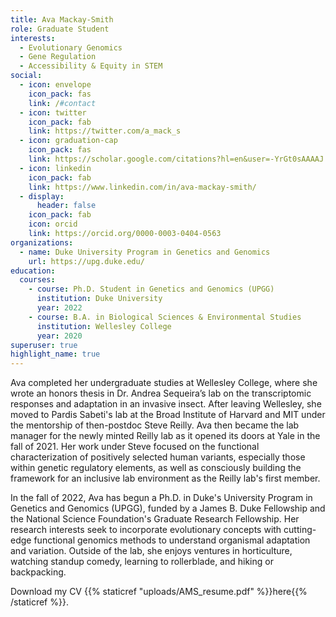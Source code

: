 ```yaml
---
title: Ava Mackay-Smith
role: Graduate Student
interests:
  - Evolutionary Genomics
  - Gene Regulation
  - Accessibility & Equity in STEM
social:
  - icon: envelope
    icon_pack: fas
    link: /#contact
  - icon: twitter
    icon_pack: fab
    link: https://twitter.com/a_mack_s
  - icon: graduation-cap
    icon_pack: fas
    link: https://scholar.google.com/citations?hl=en&user=-YrGt0sAAAAJ
  - icon: linkedin
    icon_pack: fab
    link: https://www.linkedin.com/in/ava-mackay-smith/
  - display:
      header: false
    icon_pack: fab
    icon: orcid
    link: https://orcid.org/0000-0003-0404-0563
organizations:
  - name: Duke University Program in Genetics and Genomics
    url: https://upg.duke.edu/
education:
  courses:
    - course: Ph.D. Student in Genetics and Genomics (UPGG)
      institution: Duke University
      year: 2022
    - course: B.A. in Biological Sciences & Environmental Studies
      institution: Wellesley College
      year: 2020
superuser: true
highlight_name: true
---
```

Ava completed her undergraduate studies at Wellesley College, where she wrote an honors thesis in Dr. Andrea Sequeira’s lab on the transcriptomic responses and adaptation in an invasive insect. After leaving Wellesley, she moved to Pardis Sabeti's lab at the Broad Institute of Harvard and MIT under the mentorship of then-postdoc Steve Reilly. Ava then became the lab manager for the newly minted Reilly lab as it opened its doors at Yale in the fall of 2021. Her work under Steve focused on the functional characterization of positively selected human variants, especially those within genetic regulatory elements, as well as consciously building the framework for an inclusive lab environment as the Reilly lab's first member.

In the fall of 2022, Ava has begun a Ph.D. in Duke's University Program in Genetics and Genomics (UPGG), funded by a James B. Duke Fellowship and the National Science Foundation's Graduate Research Fellowship. Her research interests seek to incorporate evolutionary concepts with cutting-edge functional genomics methods to understand organismal adaptation and variation. Outside of the lab, she enjoys ventures in horticulture, watching standup comedy, learning to rollerblade, and hiking or backpacking.

Download my CV {{% staticref "uploads/AMS_resume.pdf" %}}here{{% /staticref %}}.
